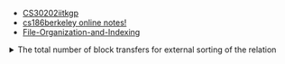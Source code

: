 - [CS30202iitkgp](https://cse.iitkgp.ac.in/~ksrao/cou-dbms-2025.html)
- [cs186berkeley online notes!](https://cs186berkeley.net/notes/)
- [File-Organization-and-Indexing](https://studyglance.in/dbms/display.php?tno=51&topic=File-Organization-and-Indexing-in-DBMS)

<details>
<summary>The total number of block transfers for external
sorting of the relation</summary>


\[
  \boxed{\,\text{Total transfers} 
    = br\;\bigl(2\,\lceil\log_{\,\lfloor M/ bb\rfloor -1}\!(br/M)\rceil \;+\;1\bigr)\;}
\]
where  
- \(br\) = number of blocks in the relation  
- \(M\) = number of buffer blocks available  
- \(bb\) = number of blocks you buffer per run  

---

### 1) **Initial run generation**  
- You read each of the \(br\) blocks into memory once, sort it, and write it back out as runs.  
- **Cost** = \(br\) reads + \(br\) writes = **\(2\,br\)** block transfers.  

---

### 2) **How many runs can we merge at once?**  
- You need one output buffer of size \(bb\), plus one input buffer of size \(bb\) for each run you merge.  
- Total input buffers ≤ \(M - bb\), so  
  \[
    \text{max fan‑in }R
    = \Bigl\lfloor\frac{M - bb}{bb}\Bigr\rfloor
    = \Bigl\lfloor\frac{M}{bb}\Bigr\rfloor \;-\;1.
  \]

---

### 3) **Number of merge passes \(P\)**  
- After run generation you have \(\lceil br/M\rceil\) runs.  
- Each merge pass reduces the run count by a factor of up to \(R\).  
- To get down to 1 final run requires  
  \[
    P \;=\;\Bigl\lceil
       \log_{\,R}\bigl(br/M\bigr)
    \Bigr\rceil
    \;=\;\Bigl\lceil
       \log_{\,\lfloor M/bb\rfloor -1}\!(br/M)
    \Bigr\rceil.
  \]

---

### 4) **Cost of the merge passes**  
- **Passes 1 through \(P-1\)** each read *and* write *all* \(br\) blocks → \(2\,br\) transfers per pass.  
- **Final pass** only needs to read the \(br\) blocks (we don’t count writing the final output back to disk).  

So the merge‐phase transfers are  
\[
  (P-1)\times (2\,br)\;+\;(1)\times(br)
  \;=\;2\,br\,(P-1)\;+\;br.
\]

---

### 5) **Sum everything**  
- Initial run generation: \(2\,br\)  
- Merging: \(2\,br\,(P-1) + br\)  

Total =  
\[
  2\,br \;+\; 2\,br\,(P-1) \;+\; br
  = 2\,br\,P + br
  = br\,\bigl(2\,P + 1\bigr).
\]

Substitute \(P = \bigl\lceil\log_{\,\lfloor M/bb\rfloor -1}(br/M)\bigr\rceil\), and you get

\[
  \boxed{\,br\;\Bigl(2\,\bigl\lceil\log_{\,\lfloor M/bb\rfloor -1}(br/M)\bigr\rceil \;+\;1\Bigr).\,}
\]
</details>
